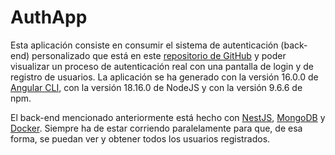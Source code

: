 # AuthApp
Esta aplicación consiste en consumir el sistema de autenticación (back-end) personalizado que está en este [repositorio de GitHub](https://github.com/AminEl93/NestBackend) y poder visualizar un proceso de autenticación real con una pantalla de login y de registro de usuarios. La aplicación se ha generado con la versión 16.0.0 de [Angular CLI](https://github.com/angular/angular-cli), con la versión 18.16.0 de NodeJS y con la versión 9.6.6 de npm.

El back-end mencionado anteriormente está hecho con [NestJS](https://nestjs.com), [MongoDB](https://www.mongodb.com/es) y [Docker](https://www.docker.com). Siempre ha de estar corriendo paralelamente para que, de esa forma, se puedan ver y obtener todos los usuarios registrados.